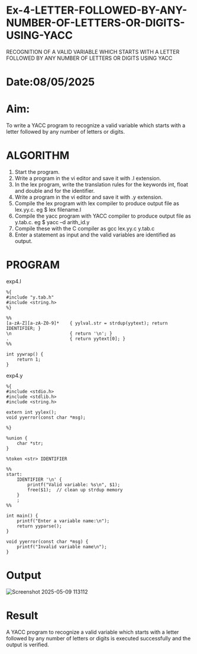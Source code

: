 # Ex-4-LETTER-FOLLOWED-BY-ANY-NUMBER-OF-LETTERS-OR-DIGITS-USING-YACC
RECOGNITION OF A VALID VARIABLE WHICH STARTS WITH A LETTER FOLLOWED BY ANY NUMBER OF LETTERS OR DIGITS USING YACC
# Date:08/05/2025
# Aim:
To write a YACC program to recognize a valid variable which starts with a letter followed by any number of letters or digits.
# ALGORITHM
1.	Start the program.
2.	Write a program in the vi editor and save it with .l extension.
3.	In the lex program, write the translation rules for the keywords int, float and double and for the identifier.
4.	Write a program in the vi editor and save it with .y extension.
5.	Compile the lex program with lex compiler to produce output file as lex.yy.c. eg $ lex filename.l
6.	Compile the yacc program with YACC compiler to produce output file as y.tab.c. eg $ yacc –d arith_id.y
7.	Compile these with the C compiler as gcc lex.yy.c y.tab.c
8.	Enter a statement as input and the valid variables are identified as output.
# PROGRAM
exp4.l
```
%{
#include "y.tab.h"
#include <string.h>
%}

%%
[a-zA-Z][a-zA-Z0-9]*    { yylval.str = strdup(yytext); return IDENTIFIER; }
\n                      { return '\n'; }
.                       { return yytext[0]; }
%%

int yywrap() {
    return 1;
}
```

exp4.y
```
%{
#include <stdio.h>
#include <stdlib.h>
#include <string.h>

extern int yylex();
void yyerror(const char *msg);

%}

%union {
    char *str;
}

%token <str> IDENTIFIER

%%
start:
    IDENTIFIER '\n' {
        printf("Valid variable: %s\n", $1);
        free($1);  // clean up strdup memory
    }
    ;
%%

int main() {
    printf("Enter a variable name:\n");
    return yyparse();
}

void yyerror(const char *msg) {
    printf("Invalid variable name\n");
}
```

# Output

![Screenshot 2025-05-09 113112](https://github.com/user-attachments/assets/06bcb29f-4253-43d6-bd21-e894e1af42c7)


# Result
A YACC program to recognize a valid variable which starts with a letter followed by any number of letters or digits is executed successfully and the output is verified.

